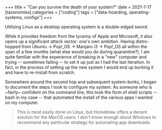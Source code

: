 +++
title = "Can you survive the death of your system?"
date = 2021-1-17
[taxonomies]
categories = ["coding"]
tags = ["data-hoarding, operating-systems, configs"]
+++

Utilizing Linux as a desktop operating system is a double-edged sword.

While it provides freedom from the tyranny of Apple and Microsoft, it also opens up a significant attack vector: one's own ambition. Having distro-hopped from Ubuntu -> Pop!_OS -> Manjaro i3 -> Pop!_OS all within the span of a few months (what else would you do during quarantine?), I am quite familiar with the experience of breaking in a "new" computer and trying -- sometimes failing -- to set it up just as I had the last iteration. In fact, in the process of setting up the new system I would end up borking it and have to re-install from scratch.

Somewhere around the second hop and subsequent system-borks, I began to document the steps I took to configure my system. As someone who is ~fairly~ confident on the command line, this took the form of shell scripts -- bash in my case -- that automated the install of the various apps I wanted on my computer.

> This is most easily done on Linux, but Homebrew offers a decent solution for the MacOS users.
> I don't know enough about Windows to recommend any particular strategy for automating app downloads.
